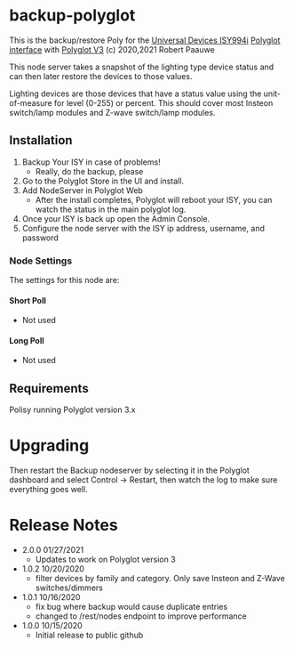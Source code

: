 
# backup-polyglot

This is the backup/restore Poly for the [Universal Devices ISY994i](https://www.universal-devices.com/residential/ISY) [Polyglot interface](http://www.universal-devices.com/developers/polyglot/docs/) with  [Polyglot V3](https://github.com/UniversalDesignInc/pg3)
(c) 2020,2021 Robert Paauwe

This node server takes a snapshot of the lighting type device status and can then later restore the devices to those values.

Lighting devices are those devices that have a status value using the unit-of-measure for level (0-255) or percent.  This should cover most Insteon switch/lamp modules and Z-wave switch/lamp modules.

## Installation

1. Backup Your ISY in case of problems!
   * Really, do the backup, please
2. Go to the Polyglot Store in the UI and install.
3. Add NodeServer in Polyglot Web
   * After the install completes, Polyglot will reboot your ISY, you can watch the status in the main polyglot log.
4. Once your ISY is back up open the Admin Console.
5. Configure the node server with the ISY ip address, username, and password

### Node Settings
The settings for this node are:

#### Short Poll
   * Not used
#### Long Poll
   * Not used

## Requirements
Polisy running Polyglot version 3.x

# Upgrading

Then restart the Backup nodeserver by selecting it in the Polyglot dashboard and select Control -> Restart, then watch the log to make sure everything goes well.

# Release Notes

- 2.0.0 01/27/2021
   - Updates to work on Polyglot version 3
- 1.0.2 10/20/2020
   - filter devices by family and category.  Only save Insteon and Z-Wave
     switches/dimmers
- 1.0.1 10/16/2020
   - fix bug where backup would cause duplicate entries
   - changed to /rest/nodes endpoint to improve performance
- 1.0.0 10/15/2020
   - Initial release to public github

